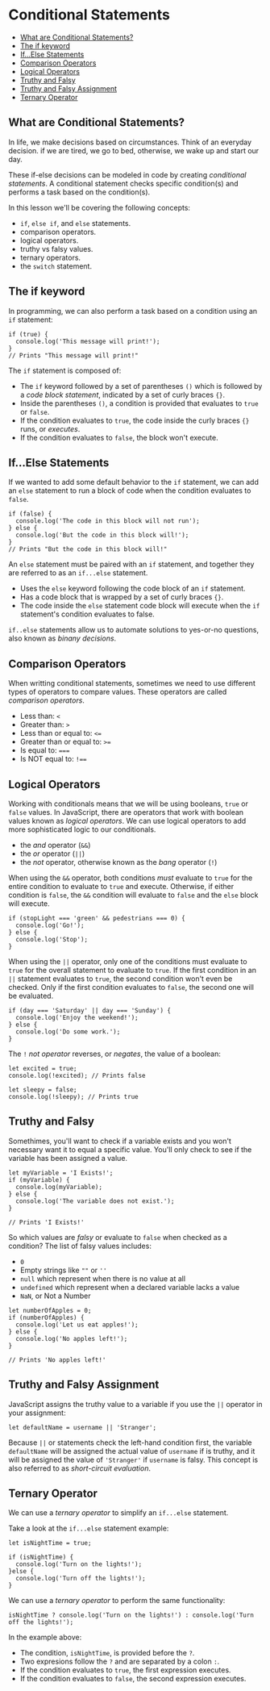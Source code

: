 # Conditional Statements

* [What are Conditional Statements?](#What-are-Conditional-Statements?)
* [The if keyword](#The-if-keyword)
* [If...Else Statements](#If...Else-Statements)
* [Comparison Operators](#Comparison-Operators)
* [Logical Operators](#Logical-Operators)
* [Truthy and Falsy](#Truthy-and-Falsy)
* [Truthy and Falsy Assignment](#Truthy-and-Falsy-Assignment)
* [Ternary Operator](#Ternary-Operator)


## What are Conditional Statements?
In life, we make decisions based on circumstances. Think of an everyday decision. if we are tired, we go to bed, otherwise, we wake up and start our day.

These if-else decisions can be modeled in code by creating *conditional statements*. A conditional statement checks specific condition(s) and performs a task based on the condition(s).

In this lesson we'll be covering the following concepts:

* `if`, `else if`, and `else` statements.
* comparison operators.
* logical operators.
* truthy vs falsy values.
* ternary operators.
* the `switch` statement.

## The if keyword
In programming, we can also perform a task based on a condition using an `if` statement:

```
if (true) {
  console.log('This message will print!');
}
// Prints "This message will print!"
```

The `if` statement is composed of:

* The `if` keyword followed by a set of parentheses `()` which is followed by a *code block statement*, indicated by a set of curly braces `{}`.
* Inside the parentheses `()`, a condition is provided that evaluates to `true` or `false`.
* If the condition evaluates to `true`, the code inside the curly braces `{}` runs, or *executes*.
* If the condition evaluates to `false`, the block won't execute.

## If...Else Statements
If we wanted to add some default behavior to the `if` statement, we can add an `else` statement to run a block of code when the condition evaluates to `false`.

```
if (false) {
  console.log('The code in this block will not run');
} else {
  console.log('But the code in this block will!');
}
// Prints "But the code in this block will!"
```

An `else` statement must be paired with an `if` statement, and together they are referred to as an `if...else` statement.

* Uses the `else` keyword following the code block of an `if` statement.
* Has a code block that is wrapped by a set of curly braces `{}`.
* The code inside the `else` statement code block will execute when the `if` statement's condition evaluates to false.

`if..else` statements allow us to automate solutions to yes-or-no questions, also known as *binany decisions*.


## Comparison Operators
When writting conditional statements, sometimes we need to use different types of operators to compare values. These operators are called *comparison operators*.

* Less than: `<`
* Greater than: `>`
* Less than or equal to: `<=`
* Greater than or equal to: `>=`
* Is equal to: `===`
* Is NOT equal to: `!==`

## Logical Operators
Working with conditionals means that we will be using booleans, `true` or `false` values. In JavaScript, there are operators that work with boolean values known as *logical operators*. We can use logical operators to add more sophisticated logic to our conditionals.

* the *and* operator (`&&`)
* the *or* operator (`||`)
* the *not* operator, otherwise known as the *bang* operator (`!`)

When using the `&&` operator, both conditions *must* evaluate to `true` for the entire condition to evaluate to `true` and execute.
Otherwise, if either condition is `false`, the `&&` condition will evaluate to `false` and the `else` block will execute.

```
if (stopLight === 'green' && pedestrians === 0) {
  console.log('Go!');
} else {
  console.log('Stop');
}
```

When using the `||` operator, only one of the conditions must evaluate to `true` for the overall statement to evaluate to `true`.
If the first condition in an `||` statement evaluates to `true`, the second condition won't even be checked. Only if the first condition evaluates to `false`, the second one will be evaluated.

```
if (day === 'Saturday' || day === 'Sunday') {
  console.log('Enjoy the weekend!');
} else {
  console.log('Do some work.');
}
```

The `!` *not operator* reverses, or *negates*, the value of a boolean:

```
let excited = true;
console.log(!excited); // Prints false

let sleepy = false;
console.log(!sleepy); // Prints true
```

## Truthy and Falsy
Somethimes, you'll want to check if a variable exists and you won't necessary want it to equal a specific value. You'll only check to see if the variable has been assigned a value.

```
let myVariable = 'I Exists!';
if (myVariable) {
  console.log(myVariable);
} else {
  console.log('The variable does not exist.');
}

// Prints 'I Exists!'
```

So which values are *falsy* or evaluate to `false` when checked as a condition? The list of falsy values includes:

* `0`
* Empty strings like `""` or `''`
* `null` which represent when there is no value at all
* `undefined` which represent when a declared variable lacks a value
* `NaN`, or Not a Number

```
let numberOfApples = 0;
if (numberOfApples) {
  console.log('Let us eat apples!');
} else {
  console.log('No apples left!');
}

// Prints 'No apples left!'
```

## Truthy and Falsy Assignment
JavaScript assigns the truthy value to a variable if you use the `||` operator in your assignment:

`let defaultName = username || 'Stranger';`

Because `||` or statements check the left-hand condition first, the variable `defaultName` will be assigned the actual value of `username` if is truthy, and it will be assigned the value of `'Stranger'` if `username` is falsy. This concept is also referred to as *short-circuit evaluation*.

## Ternary Operator
We can use a *ternary operator* to simplify an `if...else` statement.

Take a look at the `if...else` statement example:

```
let isNightTime = true;

if (isNightTime) {
  console.log('Turn on the lights!');
}else {
  console.log('Turn off the lights!');
}
```

We can use a *ternary operator* to perform the same functionality:

```
isNightTime ? console.log('Turn on the lights!') : console.log('Turn off the lights!');
```

In the example above:

* The condition, `isNightTime`, is provided before the `?`.
* Two expresions follow the `?` and are separated by a colon `:`.
* If the condition evaluates to `true`, the first expression executes.
* If the condition evaluates to `false`, the second expression executes.


